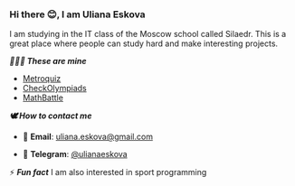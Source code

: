 ### Hi there 😊, I am Uliana Eskova

I am studying in the IT class of the Moscow school called Silaedr. This is a great place where people can study hard and make interesting projects.

***👩🏻‍💻 These are mine***

* [Metroquiz](https://github.com/MetroQuiz)
* [CheckOlympiads](https://github.com/uliana2006eskova/check_olympiads)
* [MathBattle](https://github.com/CoffeBee/MathBattle)

***:dove: How to contact me***

* :email: **Email**: uliana.eskova@gmail.com

* 💬 **Telegram**: [@ulianaeskova](https://t.me/ulianaeskova)

⚡ ***Fun fact*** I am also interested in sport programming

